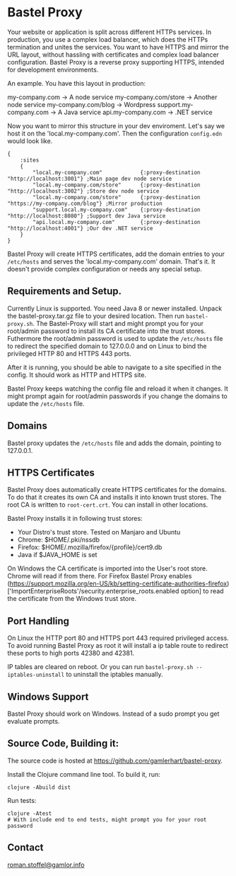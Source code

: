 # Bastel Proxy

Your website or application is split across different HTTPs services. In production, you use 
a complex load balancer, which does the HTTPs termination and unites the services. You want 
to have HTTPS and mirror the URL layout, without hassling with certificates and complex 
load balancer configuration. Bastel Proxy is a reverse proxy supporting HTTPS, intended
for development environments.

An example. You have this layout in production:

my-company.com -> A node service
my-company.com/store -> Another node service
my-company.com/blog ->  Wordpress
support.my-company.com -> A Java service
api.my-company.com -> .NET service

Now you want to mirror this structure in your dev enviroment. 
Let's say we host it on the 'local.my-company.com'. Then the configuration `config.edn` would look like.


    {
        :sites  
        {
            "local.my-company.com"            {:proxy-destination "http://localhost:3001"} ;Main page dev node service
            "local.my-company.com/store"      {:proxy-destination "http://localhost:3002"} ;Store dev node service
            "local.my-company.com/store"      {:proxy-destination "https://my-company.com/blog"} ;Mirror production
            "support.local.my-company.com"    {:proxy-destination "http://localhost:8080"} ;Support dev Java service
            "api.local.my-company.com"        {:proxy-destination "http://localhost:4001"} ;Our dev .NET service
        }
    }

Bastel Proxy will create HTTPS certificates, add the domain entries to your `/etc/hosts` and serves the 
'local.my-company.com' domain. That's it. It doesn't provide complex configuration or needs any special setup.

## Requirements and Setup.
Currently Linux is supported. 
You need Java 8 or newer installed. Unpack the bastel-proxy.tar.gz file to your desired location. 
Then run `bastel-proxy.sh`. The Bastel-Proxy will start and might prompt you for your root/admin password to install
its CA certificate into the trust stores. Futhermore the root/admin password is used
to update the `/etc/hosts` file to redirect the specified domain to 127.0.0.0 and on Linux to bind the privileged 
HTTP 80 and HTTPS 443 ports.

After it is running, you should be able to navigate to a site specified in the config. It should work
as HTTP and HTTPS site.

Bastel Proxy keeps watching the config file and reload it when it changes. It might prompt again
for root/admin passwords if you change the domains to update the `/etc/hosts` file.

## Domains
Bastel proxy updates the `/etc/hosts` file and adds the domain, pointing to 127.0.0.1.

## HTTPS Certificates
Bastel Proxy does automatically create HTTPS certificates for the domains. To do that it creates
its own CA and installs it into known trust stores. The root CA is written to `root-cert.crt`. You
can install in other locations.

Bastel Proxy installs it in following trust stores:
- Your Distro's trust store. Tested on Manjaro and Ubuntu
- Chrome: $HOME/.pki/nssdb
- Firefox: $HOME/.mozilla/firefox/{profile}/cert9.db
- Java if $JAVA_HOME is set

On Windows the CA certificate is imported into the User's root store. Chrome will read if from there.
For Firefox Bastel Proxy enables 
(https://support.mozilla.org/en-US/kb/setting-certificate-authorities-firefox)['ImportEnterpriseRoots'/security.enterprise_roots.enabled option]
to read the certificate from the Windows trust store. 

## Port Handling
On Linux the HTTP port 80 and HTTPS port 443 required privileged access. To avoid running Bastel Proxy as root
it will install a ip table route to redirect these ports to high ports 42380 and 42381.

IP tables are cleared on reboot. Or you can run `bastel-proxy.sh --iptables-uninstall` to uninstall the iptables
manually.

## Windows Support
Bastel Proxy should work on Windows. Instead of a sudo prompt you get evaluate prompts. 

## Source Code, Building it:
The source code is hosted at https://github.com/gamlerhart/bastel-proxy.

Install the Clojure command line tool. To build it, run:

    clojure -Abuild dist
    
Run tests:

    clojure -Atest
    # With include end to end tests, might prompt you for your root password
    
    
## Contact
roman.stoffel@gamlor.info